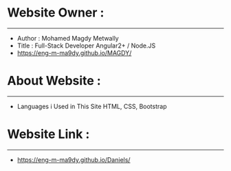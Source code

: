 # Website Owner :
-----------------------
- Author : Mohamed Magdy Metwally
- Title : Full-Stack Developer Angular2+ / Node.JS
- https://eng-m-ma9dy.github.io/MAGDY/
#
# About Website :
-----------------------
- Languages i Used in This Site HTML, CSS, Bootstrap
#
# Website Link :
------------------------
- https://eng-m-ma9dy.github.io/Daniels/
